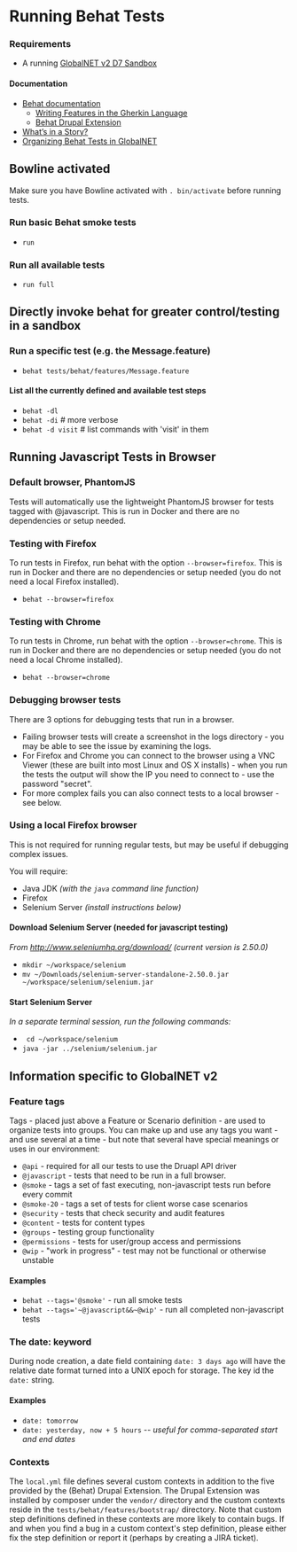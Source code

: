 # Running Behat Tests

### Requirements
- A running [GlobalNET v2 D7 Sandbox](https://git.civicactions.net/dsca/globalnet2/tree/develop/readme.md)

#### Documentation
- [Behat documentation](http://behat.readthedocs.org/en/latest/)
  - [Writing Features in the Gherkin Language](http://docs.behat.org/en/latest/guides/1.gherkin.html)
  - [Behat Drupal Extension](http://behat-drupal-extension.readthedocs.org/en/3.0/)
- [What’s in a Story?](http://dannorth.net/whats-in-a-story/)
- [Organizing Behat Tests in GlobalNET](https://git.civicactions.net/dsca/globalnet2/wikis/organizing-behat-tests)

## Bowline activated
Make sure you have Bowline activated with `. bin/activate` before running tests.

### Run basic Behat smoke tests
- `run`

### Run all available tests
- `run full`

## Directly invoke behat for greater control/testing in a sandbox

### Run a specific test (e.g. the Message.feature)
- `behat tests/behat/features/Message.feature`

#### List all the currently defined and available test steps
- `behat -dl`
- `behat -di`      # more verbose
- `behat -d visit` # list commands with 'visit' in them

## Running Javascript Tests in Browser

### Default browser, PhantomJS

Tests will automatically use the lightweight PhantomJS browser for tests tagged with @javascript. This is run in Docker and there are no dependencies or setup needed.

### Testing with Firefox

To run tests in Firefox, run behat with the option `--browser=firefox`. This is run in Docker and there are no dependencies or setup needed (you do not need a local Firefox installed).
- `behat --browser=firefox`

### Testing with Chrome

To run tests in Chrome, run behat with the option `--browser=chrome`. This is run in Docker and there are no dependencies or setup needed (you do not need a local Chrome installed).
- `behat --browser=chrome`

### Debugging browser tests

There are 3 options for debugging tests that run in a browser.
- Failing browser tests will create a screenshot in the logs directory - you may be able to see the issue by examining the logs.
- For Firefox and Chrome you can connect to the browser using a VNC Viewer (these are built into most Linux and OS X installs) - when you run the tests the output will show the IP you need to connect to - use the password "secret".
- For more complex fails you can also connect tests to a local browser - see below.

### Using a local Firefox browser

This is not required for running regular tests, but may be useful if debugging complex issues.

You will require:
- Java JDK _(with the `java` command line function)_
- Firefox
- Selenium Server _(install instructions below)_

#### Download Selenium Server (needed for javascript testing)
_From http://www.seleniumhq.org/download/ (current version is 2.50.0)_
- `mkdir ~/workspace/selenium`
- `mv ~/Downloads/selenium-server-standalone-2.50.0.jar ~/workspace/selenium/selenium.jar`

#### Start Selenium Server
_In a separate terminal session, run the following commands:_
- ` cd ~/workspace/selenium`
- `java -jar ../selenium/selenium.jar`

## Information specific to GlobalNET v2

### Feature tags
Tags - placed just above a Feature or Scenario definition - are used to organize tests into groups. You can make up and use any tags you want - and use several at a time - but note that several have special meanings or uses in our environment:
- `@api` - required for all our tests to use the Druapl API driver
- `@javascript` - tests that need to be run in a full browser.
- `@smoke` - tags a set of fast executing, non-javascript tests run before every commit
- `@smoke-20` - tags a set of tests for client worse case scenarios
- `@security` - tests that check security and audit features
- `@content` - tests for content types
- `@groups` - testing group functionality
- `@permissions` - tests for user/group access and permissions
- `@wip` - "work in progress" - test may not be functional or otherwise unstable

#### Examples
- `behat --tags='@smoke'` - run all smoke tests
- `behat --tags='~@javascript&&~@wip'` - run all completed non-javascript tests

### The date: keyword
During node creation, a date field containing `date: 3 days ago` will have the relative date format turned into a UNIX epoch for storage. The key id the `date:` string.

#### Examples
- `date: tomorrow`
- `date: yesterday, now + 5 hours` -- _useful for comma-separated start and end dates_

### Contexts
The `local.yml` file defines several custom contexts in addition to the five provided by the (Behat) Drupal Extension. The Drupal Extension was installed by composer under the `vendor/` directory and the custom contexts reside in the `tests/behat/features/bootstrap/` directory. Note that custom step definitions defined in these contexts are more likely to contain bugs. If and when you find a bug in a custom context's step definition, please either fix the step definition or report it (perhaps by creating a JIRA ticket).
